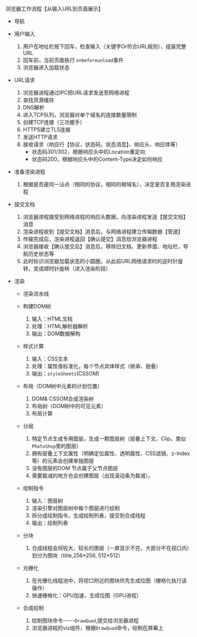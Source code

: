 浏览器工作流程【从输入URL到页面展示】

- 导航
- 用户输入
  1. 用户在地址栏按下回车，检查输入（关键字Or符合URL规则），组装完整URL
  2. 回车前，当前页面执行 `onbeforeunload`事件
  3. 浏览器进入加载状态

- URL请求

  1. 浏览器进程通过IPC把URL请求发送至网络进程
  2. 查找资源缓存
  3. DNS解析
  4. 进入TCP队列，浏览器对单个域名的连接数量限制
  5. 创建TCP连接（三次握手）
  6. HTTPS建立TLS连接
  7. 发送HTTP请求
  8. 接收请求（响应行【协议，状态码，状态消息】、响应头、响应体等）
     - 状态码301/302，根据响应头中的Location重定向
     - 状态码200，根据响应头中的Content-Type决定如何响应

- 准备渲染进程

  1. 根据是否是同一沾点（相同的协议，相同的根域名），决定是否复用渲染进程

- 提交文档

  1. 浏览器进程接受到网络进程的响应头数据，向渲染进程发送【提交文档】消息
  2. 渲染进程收到【提交文档】消息后，与网络进程建立传输数据【管道】
  3. 传输完成后，渲染进程返回【确认提交】消息给浏览器进程
  4. 浏览器接收【确认提交后】消息后，移除旧文档、更新界面、地址栏，导航历史状态等
  5. 此时标识浏览器加载状态的小圆圈，从此前URL网络请求时的逆时针旋转，变成顺时针旋转（进入渲染阶段）

- 渲染

  - 渲染流水线

  - 构建DOM树

    1. 输入：HTML文档
    2. 处理：HTML解析器解析
    3. 输出：DOM数据解构

  - 样式计算

    1. 输入：CSS文本
    2. 处理：属性值标准化，每个节点具体样式（继承、层叠）
    3. 输出：`styleSheets`(CSSOM)

  - 布局（DOM树中元素的计划位置）

    1. DOM& CSSOM合成渲染树
    2. 布局树（DOM树中的可见元素）
    3. 布局计算

  - 分层

    1. 特定节点生成专用图层，生成一颗图层树（层叠上下文，Clip，类似`PhotoShop`里的图层）
    2. 拥有层叠上下文属性（明确定位属性、透明属性、CSS滤镜、z-Index等）的元素会创建单独图层
    3. 没有图层的DOM 节点属于父节点图层
    4. 需要裁减的地方也会创建图层（出现滚动条为裁减）。

  - 绘制指令

    1. 输入：图层树
    2. 渲染引擎对图层树中每个图层进行绘制
    3. 拆分成绘制指令，生成绘制列表，提交到合成线程
    4. 输出：绘制列表

  - 分块

    1. 合成线程会将较大、较长的图层（一屏显示不完，大部分不在视口内）划分为图块（title,256\*256, 512\*512）

  - 光栅化

    1. 在光栅化线程池中，将视口附近的图块优先生成位图（栅格化执行该操作）
    2. 快速栅格化：GPU加速，生成位图（GPU进程）

  - 合成绘制

    1. 绘制图块命令-----`DrawQuad`,提交给浏览器进程
    2. 浏览器进程的viz组件，根据`DrawQuad`命令，绘制在屏幕上

    